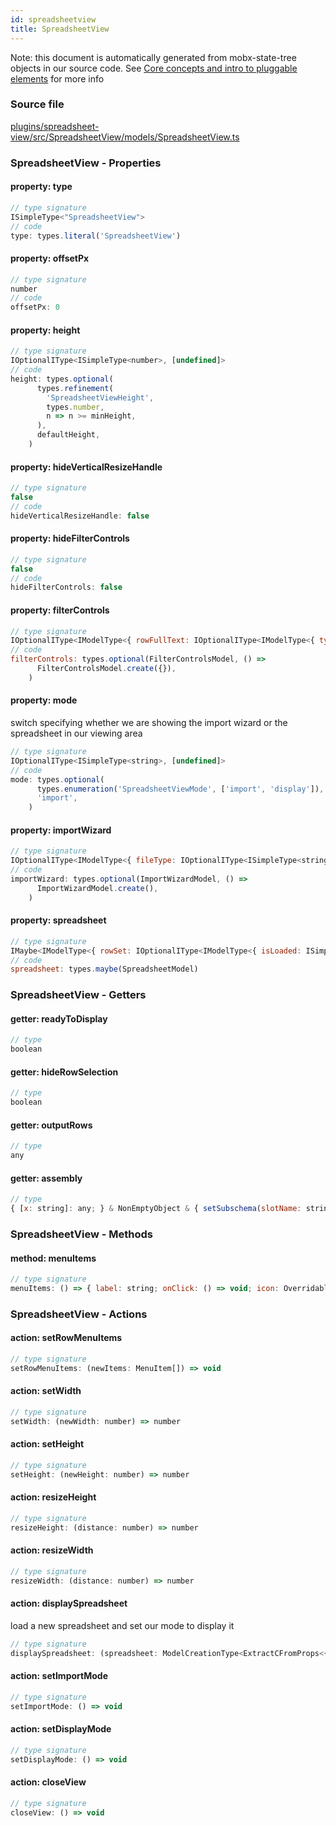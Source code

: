 ```yaml
---
id: spreadsheetview
title: SpreadsheetView
---
```


Note: this document is automatically generated from mobx-state-tree objects in
our source code. See
[Core concepts and intro to pluggable elements](/docs/developer_guide/) for more
info

### Source file

[plugins/spreadsheet-view/src/SpreadsheetView/models/SpreadsheetView.ts](https://github.com/GMOD/jbrowse-components/blob/main/plugins/spreadsheet-view/src/SpreadsheetView/models/SpreadsheetView.ts)

### SpreadsheetView - Properties

#### property: type

```js
// type signature
ISimpleType<"SpreadsheetView">
// code
type: types.literal('SpreadsheetView')
```

#### property: offsetPx

```js
// type signature
number
// code
offsetPx: 0
```

#### property: height

```js
// type signature
IOptionalIType<ISimpleType<number>, [undefined]>
// code
height: types.optional(
      types.refinement(
        'SpreadsheetViewHeight',
        types.number,
        n => n >= minHeight,
      ),
      defaultHeight,
    )
```

#### property: hideVerticalResizeHandle

```js
// type signature
false
// code
hideVerticalResizeHandle: false
```

#### property: hideFilterControls

```js
// type signature
false
// code
hideFilterControls: false
```

#### property: filterControls

```js
// type signature
IOptionalIType<IModelType<{ rowFullText: IOptionalIType<IModelType<{ type: ISimpleType<"RowFullText">; stringToFind: IType<string, string, string>; }, { readonly predicate: (_sheet: unknown, row: { cellsWithDerived: { text: string; }[]; }) => boolean; } & { ...; }, _NotCustomized, _NotCustomized>, [...]>; columnFilt...
// code
filterControls: types.optional(FilterControlsModel, () =>
      FilterControlsModel.create({}),
    )
```

#### property: mode

switch specifying whether we are showing the import wizard or the spreadsheet in
our viewing area

```js
// type signature
IOptionalIType<ISimpleType<string>, [undefined]>
// code
mode: types.optional(
      types.enumeration('SpreadsheetViewMode', ['import', 'display']),
      'import',
    )
```

#### property: importWizard

```js
// type signature
IOptionalIType<IModelType<{ fileType: IOptionalIType<ISimpleType<string>, [undefined]>; hasColumnNameLine: IType<boolean, boolean, boolean>; columnNameLineNumber: IType<...>; selectedAssemblyName: IMaybe<...>; }, { ...; } & ... 1 more ... & { ...; }, _NotCustomized, _NotCustomized>, [...]>
// code
importWizard: types.optional(ImportWizardModel, () =>
      ImportWizardModel.create(),
    )
```

#### property: spreadsheet

```js
// type signature
IMaybe<IModelType<{ rowSet: IOptionalIType<IModelType<{ isLoaded: ISimpleType<true>; rows: IArrayType<IModelType<{ id: ISimpleType<string>; cells: IArrayType<IModelType<{ text: ISimpleType<string>; extendedData: IMaybe<IType<any, any, any>>; }, {}, _NotCustomized, _NotCustomized>>; extendedData: IMaybe<...>; isSelec...
// code
spreadsheet: types.maybe(SpreadsheetModel)
```

### SpreadsheetView - Getters

#### getter: readyToDisplay

```js
// type
boolean
```

#### getter: hideRowSelection

```js
// type
boolean
```

#### getter: outputRows

```js
// type
any
```

#### getter: assembly

```js
// type
{ [x: string]: any; } & NonEmptyObject & { setSubschema(slotName: string, data: Record<string, unknown>): Record<string, unknown> | ({ [x: string]: any; } & NonEmptyObject & ... & IStateTreeNode<...>); } & IStateTreeNode<...>
```

### SpreadsheetView - Methods

#### method: menuItems

```js
// type signature
menuItems: () => { label: string; onClick: () => void; icon: OverridableComponent<SvgIconTypeMap<{}, "svg">> & { muiName: string; }; }[]
```

### SpreadsheetView - Actions

#### action: setRowMenuItems

```js
// type signature
setRowMenuItems: (newItems: MenuItem[]) => void
```

#### action: setWidth

```js
// type signature
setWidth: (newWidth: number) => number
```

#### action: setHeight

```js
// type signature
setHeight: (newHeight: number) => number
```

#### action: resizeHeight

```js
// type signature
resizeHeight: (distance: number) => number
```

#### action: resizeWidth

```js
// type signature
resizeWidth: (distance: number) => number
```

#### action: displaySpreadsheet

load a new spreadsheet and set our mode to display it

```js
// type signature
displaySpreadsheet: (spreadsheet: ModelCreationType<ExtractCFromProps<{ rowSet: IOptionalIType<IModelType<{ isLoaded: ISimpleType<true>; rows: IArrayType<IModelType<{ id: ISimpleType<string>; cells: IArrayType<IModelType<{ text: ISimpleType<string>; extendedData: IMaybe<...>; }, {}, _NotCustomized, _NotCustomized>>; extendedData: IMayb...
```

#### action: setImportMode

```js
// type signature
setImportMode: () => void
```

#### action: setDisplayMode

```js
// type signature
setDisplayMode: () => void
```

#### action: closeView

```js
// type signature
closeView: () => void
```
